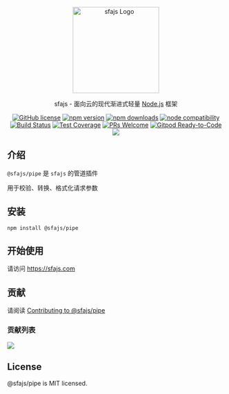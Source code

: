 <p align="center">
  <a href="https://sfajs.com/" target="blank"><img src="https://sfajs.com/images/logo.png" alt="sfajs Logo" width="200"/></a>
</p>

<p align="center">sfajs - 面向云的现代渐进式轻量 <a href="http://nodejs.org" target="_blank">Node.js</a> 框架</p>
<p align="center">
    <a href="https://github.com/sfajs/pipe/blob/main/LICENSE" target="_blank"><img src="https://img.shields.io/badge/license-MIT-blue.svg" alt="GitHub license" /></a>
    <a href=""><img src="https://img.shields.io/npm/v/@sfajs/pipe.svg" alt="npm version"></a>
    <a href=""><img src="https://badgen.net/npm/dt/@sfajs/pipe" alt="npm downloads"></a>
    <a href="https://nodejs.org/en/about/releases/"><img src="https://img.shields.io/node/v/vite.svg" alt="node compatibility"></a>
    <a href="#"><img src="https://github.com/sfajs/pipe/actions/workflows/test.yml/badge.svg?branch=main" alt="Build Status"></a>
    <a href="https://codecov.io/gh/sfajs/pipe/branch/main"><img src="https://img.shields.io/codecov/c/github/sfajs/pipe/main.svg" alt="Test Coverage"></a>
    <a href="https://github.com/sfajs/pipe/pulls"><img src="https://img.shields.io/badge/PRs-welcome-brightgreen.svg" alt="PRs Welcome"></a>
    <a href="https://gitpod.io/#https://github.com/sfajs/pipe"><img src="https://img.shields.io/badge/Gitpod-Ready--to--Code-blue?logo=gitpod" alt="Gitpod Ready-to-Code"></a>
    <a href="https://paypal.me/ihalwang" target="_blank"><img src="https://img.shields.io/badge/Donate-PayPal-ff3f59.svg"/></a>
</p>

## 介绍

`@sfajs/pipe` 是 `sfajs` 的管道插件

用于校验、转换、格式化请求参数

## 安装

```
npm install @sfajs/pipe
```

## 开始使用

请访问 <https://sfajs.com>

## 贡献

请阅读 [Contributing to @sfajs/pipe](https://github.com/sfajs/pipe/blob/main/CONTRIBUTING.md)

### 贡献列表

<a href="https://github.com/sfajs/pipe/graphs/contributors">
  <img src="https://contrib.rocks/image?repo=sfajs/pipe" />
</a>

## License

@sfajs/pipe is MIT licensed.
